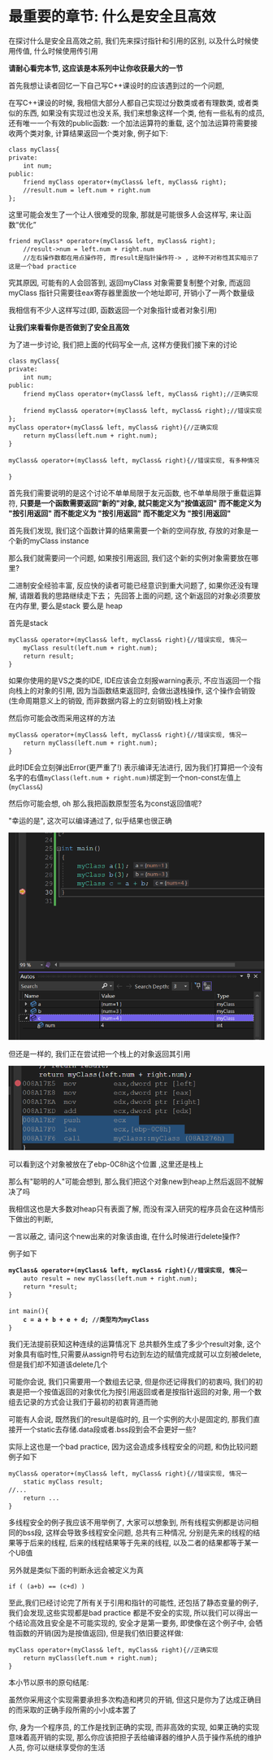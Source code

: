 # 最重要的章节: 什么是安全且高效

在探讨什么是安全且高效之前, 我们先来探讨指针和引用的区别, 以及什么时候使用传值, 什么时候使用传引用

**请耐心看完本节, 这应该是本系列中让你收获最大的一节**

首先我想让读者回忆一下自己写C++课设时的应该遇到过的一个问题,&#x20;

在写C++课设的时候, 我相信大部分人都自己实现过分数类或者有理数类, 或者类似的东西, 如果没有实现过也没关系, 我们来想象这样一个类, 他有一些私有的成员,还有唯一一个有效的public函数: 一个加法运算符的重载, 这个加法运算符需要接收两个类对象, 计算结果返回一个类对象, 例子如下:

```
class myClass{
private:
    int num;
public:
    friend myClass operator+(myClass& left, myClass& right);
    //result.num = left.num + right.num
};
```

这里可能会发生了一个让人很难受的现象, 那就是可能很多人会这样写, 来让函数“优化”

```
friend myClass* operator+(myClass& left, myClass& right);
    //result->num = left.num + right.num
    //左右操作数都在用点操作符, 而result是指针操作符-> , 这种不对称性其实暗示了这是一个bad practice
```

究其原因, 可能有的人会回答到, 返回myClass 对象需要复制整个对象, 而返回myClass 指针只需要往eax寄存器里面放一个地址即可, 开销小了一两个数量级

我相信有不少人这样写过(即, 函数返回一个对象指针或者对象引用)

**让我们来看看你是否做到了安全且高效**



为了进一步讨论, 我们把上面的代码写全一点, 这样方便我们接下来的讨论

```
class myClass{
private:
    int num;
public:
    friend myClass operator+(myClass& left, myClass& right);//正确实现
    
    friend myClass& operator+(myClass& left, myClass& right);//错误实现
};
myClass operator+(myClass& left, myClass& right){//正确实现
    return myClass(left.num + right.num);
}

myClass& operator+(myClass& left, myClass& right){//错误实现, 有多种情况
    
}
```

首先我们需要说明的是这个讨论不单单局限于友元函数, 也不单单局限于重载运算符, **只要是一个函数需要返回"新的"对象, 就只能定义为"按值返回" 而不能定义为 "按引用返回" 而不能定义为 "按引用返回" 而不能定义为 "按引用返回"**

首先我们发现, 我们这个函数计算的结果需要一个新的空间存放, 存放的对象是一个新的myClass instance

那么我们就需要问一个问题, 如果按引用返回, 我们这个新的实例对象需要放在哪里?

二进制安全经验丰富, 反应快的读者可能已经意识到重大问题了, 如果你还没有理解, 请跟着我的思路继续走下去； 先回答上面的问题, 这个新返回的对象必须要放在内存里, 要么是stack 要么是 heap

首先是stack

```
myClass& operator+(myClass& left, myClass& right){//错误实现, 情况一
    myClass result(left.num + right.num);
    return result;
}
```

如果你使用的是VS之类的IDE, IDE应该会立刻报warning表示, 不应当返回一个指向栈上的对象的引用, 因为当函数结束返回时, 会做出退栈操作, 这个操作会销毁(生命周期意义上的销毁, 而非数据内容上的立刻销毁)栈上对象

然后你可能会改而采用这样的方法

```
myClass& operator+(myClass& left, myClass& right){//错误实现, 情况一
    return myClass(left.num + right.num);
}
```

此时IDE会立刻弹出Error(更严重了!) 表示编译无法进行, 因为我们打算把一个没有名字的右值`myClass(left.num + right.num)`绑定到一个non-const左值上(`myClass&`)

然后你可能会想, oh 那么我把函数原型签名为const返回值呢?

"幸运的是", 这次可以编译通过了, 似乎结果也很正确

![](<../.gitbook/assets/image (1).png>)

但还是一样的, 我们正在尝试把一个栈上的对象返回其引用

![](../.gitbook/assets/image.png)

可以看到这个对象被放在了ebp-0C8h这个位置 ,这里还是栈上

那么有"聪明的人"可能会想到, 那么我们把这个对象new到heap上然后返回不就解决了吗

我相信这也是大多数对heap只有表面了解, 而没有深入研究的程序员会在这种情形下做出的判断,&#x20;

一言以蔽之, 请问这个new出来的对象该由谁, 在什么时候进行delete操作?

例子如下

<pre><code><strong>myClass&#x26; operator+(myClass&#x26; left, myClass&#x26; right){//错误实现, 情况一
</strong>    auto result = new myClass(left.num + right.num);
    return *result;
}

int main(){
<strong>    c = a + b + e + d; //类型均为myClass
</strong>}
</code></pre>

我们无法提前获知这种连续的运算情况下 总共额外生成了多少个result对象, 这个对象具有临时性,只需要从assign符号右边到左边的赋值完成就可以立刻被delete, 但是我们却不知道该delete几个

可能你会说, 我们只需要用一个数组去记录, 但是你还记得我们的初衷吗, 我们的初衷是把一个按值返回的对象优化为按引用返回或者是按指针返回的对象, 用一个数组去记录的方式会让我们于最初的初衷背道而驰

可能有人会说, 既然我们的result是临时的, 且一个实例的大小是固定的, 那我们直接开一个static去存储.data段或者.bss段到会不会更好一些?

实际上这也是一个bad practice, 因为这会造成多线程安全的问题, 和伪比较问题 例子如下

```
myClass& operator+(myClass& left, myClass& right){//错误实现, 情况一
    static myClass result;
//...
    return ...
}
```

多线程安全的例子我应该不用举例了, 大家可以想象到, 所有线程实例都是访问相同的bss段, 这样会导致多线程安全问题, 总共有三种情况, 分别是先来的线程的结果等于后来的线程, 后来的线程结果等于先来的线程, 以及二者的结果都等于某一个UB值

另外就是类似下面的判断永远会被定义为真

```
if ( (a+b) == (c+d) )
```

至此,我们已经讨论完了所有关于引用和指针的可能性, 还包括了静态变量的例子, 我们会发现,这些实现都是bad practice  都是不安全的实现,  所以我们可以得出一个结论高效且安全是不可能实现的, 安全才是第一要务, 即使像在这个例子中, 会牺牲函数的开销(因为是按值返回), 但是我们依旧要这样做:

```
myClass operator+(myClass& left, myClass& right){//正确实现
    return myClass(left.num + right.num);
}
```

本小节以原书的原句结尾:

虽然你采用这个实现需要承担多次构造和拷贝的开销, 但这只是你为了达成正确目的而采取的正确手段所需的小小成本罢了

你, 身为一个程序员, 的工作是找到正确的实现, 而非高效的实现, 如果正确的实现意味着高开销的实现, 那么你应该把担子丢给编译器的维护人员于操作系统的维护人员, 你可以继续享受你的生活





